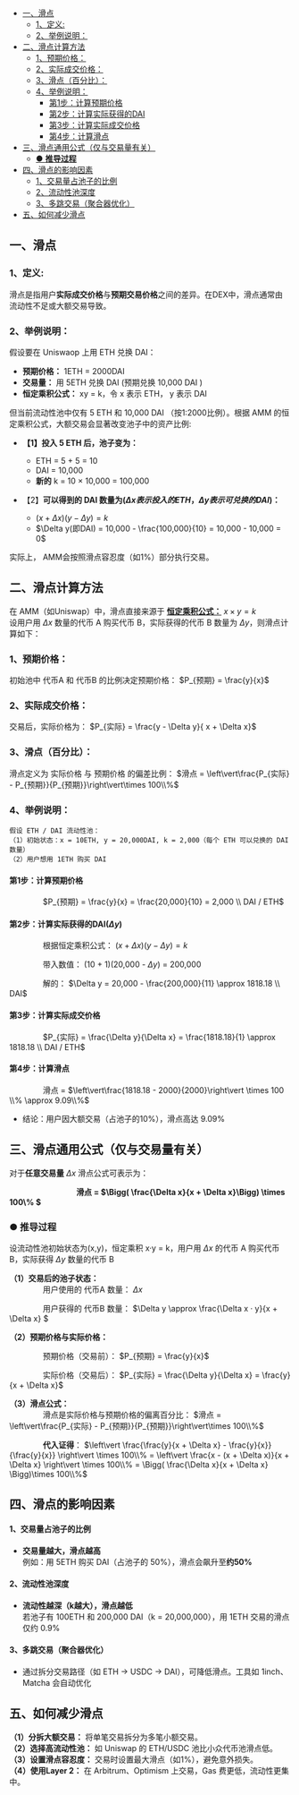 - [一、滑点](#一滑点)
  - [1、定义:](#1定义)
  - [2、举例说明：](#2举例说明)
- [二、滑点计算方法](#二滑点计算方法)
  - [1、预期价格：](#1预期价格)
  - [2、实际成交价格：](#2实际成交价格)
  - [3、滑点（百分比）：](#3滑点百分比)
  - [4、举例说明：](#4举例说明)
    - [第1步：计算预期价格](#第1步计算预期价格)
    - [第2步：计算实际获得的DAI](#第2步计算实际获得的daidelta-y)
    - [第3步：计算实际成交价格](#第3步计算实际成交价格)
    - [第4步：计算滑点](#第4步计算滑点)
- [三、滑点通用公式（仅与交易量有关）](#三滑点通用公式仅与交易量有关)
  - [● **推导过程**](#-推导过程)
- [四、滑点的影响因素](#四滑点的影响因素)
    - [1、交易量占池子的比例](#1交易量占池子的比例)
    - [2、流动性池深度](#2流动性池深度)
    - [3、多跳交易（聚合器优化）](#3多跳交易聚合器优化)
- [五、如何减少滑点](#五如何减少滑点)



## 一、滑点  
### 1、定义:  
滑点是指用户**实际成交价格**与**预期交易价格**之间的差异。在DEX中，滑点通常由流动性不足或大额交易导致。  

### 2、举例说明：  
假设要在 Uniswaop 上用 ETH 兑换 DAI：  

- **预期价格：**  1ETH = 2000DAI
- **交易量：** 用 5ETH 兑换 DAI (预期兑换 10,000 DAI )
- **恒定乘积公式：** xy = k，令 x 表示 ETH， y 表示 DAI  

但当前流动性池中仅有 5 ETH 和 10,000 DAI （按1:2000比例）。根据 AMM 的恒定乘积公式，大额交易会显著改变池子中的资产比例:  

- **【1】投入 5 ETH 后，池子变为：**  
  -  ETH = 5 + 5 = 10
  -  DAI = 10,000
  -  **新的** k = 10 $\times$ 10,000 = 100,000
    
- 【2】**可以得到的 DAI 数量为($\Delta x表示投入的 ETH，\Delta y 表示可兑换的 DAI$)：**
  - $(x + \Delta x)(y - \Delta y) = k$ 
  - $\Delta y(即DAI) = 10,000 - \frac{100,000}{10} = 10,000 - 10,000 = 0$

实际上， AMM会按照滑点容忍度（如1%）部分执行交易。  

## 二、滑点计算方法  
在 AMM（如Uniswap）中，滑点直接来源于 [**恒定乘积公式：**](https://github.com/BruceCoins/Pizza369/blob/main/0x0000%20docs/DeFi/01%20%E8%AF%A6%E8%A7%A3%E6%81%92%E5%AE%9A%E4%B9%98%E7%A7%AF%E5%85%AC%E5%BC%8F.md) $x \times y = k$  
设用户用 $\Delta x$ 数量的代币 A 购买代币 B，实际获得的代币 B 数量为 $\Delta y$，则滑点计算如下：  

### 1、预期价格：  

初始池中 代币A 和 代币B 的比例决定预期价格： $P_{预期} = \frac{y}{x}$   

### 2、实际成交价格：

交易后，实际价格为： $P_{实际} = \frac{y - \Delta y}{ x + \Delta x}$

### 3、滑点（百分比）：

滑点定义为 实际价格 与 预期价格 的偏差比例： $滑点 = \left\vert\frac{P_{实际} - P_{预期}}{P_{预期}}\right\vert\times 100\\%$

### 4、举例说明：  
```
假设 ETH / DAI 流动性池：
（1）初始状态：x = 10ETH, y = 20,000DAI, k = 2,000（每个 ETH 可以兑换的 DAI 数量）
（2）用户想用 1ETH 购买 DAI
```
#### 第1步：计算预期价格  
 &emsp;&emsp;&emsp;&emsp; $P_{预期} = \frac{y}{x} = \frac{20,000}{10} = 2,000 \\ DAI / ETH$  

#### 第2步：计算实际获得的DAI($\Delta y$)  
 &emsp;&emsp;&emsp;&emsp; 根据恒定乘积公式： $(x + \Delta x)(y - \Delta y) = k$  
  
 &emsp;&emsp;&emsp;&emsp; 带入数值： (10 + 1)(20,000 - $\Delta y$) = 200,000   
  
 &emsp;&emsp;&emsp;&emsp; 解的： $\Delta y = 20,000 - \frac{200,000}{11} \approx 1818.18 \\ DAI$   

#### 第3步：计算实际成交价格  
 &emsp;&emsp;&emsp;&emsp; $P_{实际} = \frac{\Delta y}{\Delta x} = \frac{1818.18}{1} \approx 1818.18 \\ DAI / ETH$

#### 第4步：计算滑点  
 &emsp;&emsp;&emsp;&emsp; 滑点 = $\left\vert\frac{1818.18 - 2000}{2000}\right\vert \times 100 \\% \approx 9.09\\%$

- 结论：用户因大额交易（占池子的10%），滑点高达 9.09%

## 三、滑点通用公式（仅与交易量有关）

对于**任意交易量** $\Delta x$ 滑点公式可表示为：  

&emsp;&emsp;&emsp;&emsp; &emsp;&emsp;&emsp;&emsp;  **滑点 = $\Bigg( \frac{\Delta x}{x + \Delta x}\Bigg) \times 100\\% $**  

### ● **推导过程**  
设流动性池初始状态为(x,y)，恒定乘积 x·y = k，用户用 $\Delta x$ 的代币 A 购买代币 B，实际获得 $\Delta y$ 数量的代币 B

**（1）交易后的池子状态：**  
&emsp;&emsp;&emsp;&emsp;   用户使用的 代币A 数量： $\Delta x$  

&emsp;&emsp;&emsp;&emsp;   用户获得的 代币B 数量： $\Delta y \approx \frac{\Delta x · y}{x + \Delta x} $  

**（2）预期价格与实际价格：**   

&emsp;&emsp;&emsp;&emsp; 预期价格（交易前）： $P_{预期} = \frac{y}{x}$   

&emsp;&emsp;&emsp;&emsp; 实际价格（交易后）： $P_{实际} = \frac{\Delta y}{\Delta x} = \frac{y}{x + \Delta x}$    

**（3）滑点公式：**   
&emsp;&emsp;&emsp;&emsp; 滑点是实际价格与预期价格的偏离百分比： $滑点 = \left\vert\frac{P_{实际} - P_{预期}}{P_{预期}}\right\vert\times 100\\%$   

&emsp;&emsp;&emsp;&emsp; **代入证得**： $\left\vert \frac{\frac{y}{x + \Delta x} - \frac{y}{x}}{\frac{y}{x}} \right\vert \times 100\\% =  \left\vert \frac{x - (x + \Delta x)}{x + \Delta x} \right\vert \times 100\\% = \Bigg( \frac{\Delta x}{x + \Delta x} \Bigg)\times 100\\%$

## 四、滑点的影响因素  

#### 1、交易量占池子的比例  
- **交易量越大，滑点越高**  
  例如：用 5ETH 购买 DAI（占池子的 50%），滑点会飙升至**约50%**

#### 2、流动性池深度  
- **流动性越深（k越大），滑点越低**  
  若池子有 100ETH 和 200,000 DAI（k = 20,000,000），用 1ETH 交易的滑点仅约 0.9%

#### 3、多跳交易（聚合器优化）  
- 通过拆分交易路径（如 ETH -> USDC -> DAI），可降低滑点。工具如 1inch、Matcha 会自动优化

## 五、如何减少滑点   
**（1）分拆大额交易：** 将单笔交易拆分为多笔小额交易。   
**（2）选择高流动性池：** 如 Uniswap 的 ETH/USDC 池比小众代币池滑点低。   
**（3）设置滑点容忍度：** 交易时设置最大滑点（如1%），避免意外损失。   
**（4）使用Layer 2：** 在 Arbitrum、Optimism 上交易，Gas 费更低，流动性更集中。   
